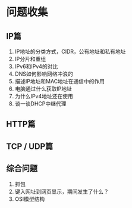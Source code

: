 问题收集
===

## IP篇

1. IP地址的分类方式，CIDR，公有地址和私有地址
2. IP分片和重组
3. IPv6和IPv4的对比
4. DNS如何影响网络冲浪的
5. 描述IP地址和MAC地址在通信中的作用
6. 电脑通过什么获取IP地址
7. 为什么IPv4地址还在使用
8. 谈一谈DHCP中继代理

## HTTP篇





## TCP / UDP篇



##  综合问题

1. 抓包
1. 键入网址到网页显示，期间发生了什么？
1. OSI模型结构


